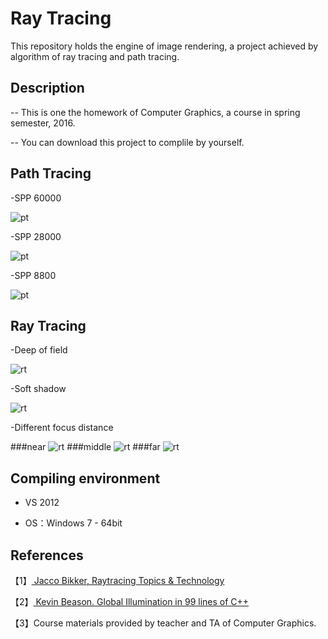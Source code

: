 # Ray Tracing

This repository holds the engine of image rendering, a project achieved by algorithm of ray tracing and path tracing.

 
## Description

-- This is one the homework of Computer Graphics, a course in spring semester, 2016.

-- You can download this project to complile by yourself.

## Path Tracing

-SPP 60000

![pt](https://raw.githubusercontent.com/lihy96/RayTracing/master/picture/SPP60000.png)

-SPP 28000

![pt](https://raw.githubusercontent.com/lihy96/RayTracing/master/picture/SPP28000.png)

-SPP 8800

![pt](https://raw.githubusercontent.com/lihy96/RayTracing/master/picture/SPP8800.png)

## Ray Tracing

-Deep of field

![rt](https://raw.githubusercontent.com/lihy96/RayTracing/master/picture/jingshen2.png)

-Soft shadow

![rt](https://raw.githubusercontent.com/lihy96/RayTracing/master/picture/multi2.png)

-Different focus distance

###near
![rt](https://raw.githubusercontent.com/lihy96/RayTracing/master/picture/dof1.png)
###middle
![rt](https://raw.githubusercontent.com/lihy96/RayTracing/master/picture/dof2.png)
###far
![rt](https://raw.githubusercontent.com/lihy96/RayTracing/master/picture/dof3.png)

##  Compiling environment

- VS 2012

- OS：Windows 7 - 64bit

## References

<p>【1】<a href="http://www.flipcode.com/archives/Raytracing_Topics_Techniques-Part_1_Introduction.shtml">
Jacco Bikker, Raytracing Topics & Technology</a></p>

<p>【2】<a href="http://www.kevinbeason.com/smallpt/">
Kevin Beason. Global Illumination in 99 lines of C++</a></p>


【3】Course materials provided by teacher and TA of Computer Graphics.